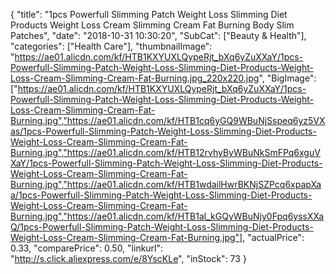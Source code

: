 {
	"title": "1pcs Powerfull Slimming Patch Weight Loss Slimming Diet Products Weight Loss Cream Slimming Cream Fat Burning Body Slim Patches",
	"date": "2018-10-31 10:30:20",
	"SubCat": ["Beauty & Health"],
	"categories": ["Health Care"],
	"thumbnailImage": "https://ae01.alicdn.com/kf/HTB1KXYUXLQypeRjt_bXq6yZuXXaY/1pcs-Powerfull-Slimming-Patch-Weight-Loss-Slimming-Diet-Products-Weight-Loss-Cream-Slimming-Cream-Fat-Burning.jpg_220x220.jpg",
	"BigImage": ["https://ae01.alicdn.com/kf/HTB1KXYUXLQypeRjt_bXq6yZuXXaY/1pcs-Powerfull-Slimming-Patch-Weight-Loss-Slimming-Diet-Products-Weight-Loss-Cream-Slimming-Cream-Fat-Burning.jpg","https://ae01.alicdn.com/kf/HTB1cq6yGQ9WBuNjSspeq6yz5VXas/1pcs-Powerfull-Slimming-Patch-Weight-Loss-Slimming-Diet-Products-Weight-Loss-Cream-Slimming-Cream-Fat-Burning.jpg","https://ae01.alicdn.com/kf/HTB12rvhyByWBuNkSmFPq6xguVXaY/1pcs-Powerfull-Slimming-Patch-Weight-Loss-Slimming-Diet-Products-Weight-Loss-Cream-Slimming-Cream-Fat-Burning.jpg","https://ae01.alicdn.com/kf/HTB1wdailHwrBKNjSZPcq6xpapXaa/1pcs-Powerfull-Slimming-Patch-Weight-Loss-Slimming-Diet-Products-Weight-Loss-Cream-Slimming-Cream-Fat-Burning.jpg","https://ae01.alicdn.com/kf/HTB1al_kGQyWBuNjy0Fpq6yssXXaQ/1pcs-Powerfull-Slimming-Patch-Weight-Loss-Slimming-Diet-Products-Weight-Loss-Cream-Slimming-Cream-Fat-Burning.jpg"],
	"actualPrice": 0.33,
	"comparePrice": 0.50,
	"linkurl": "http://s.click.aliexpress.com/e/8YscKLe",
	"inStock": 73
}
